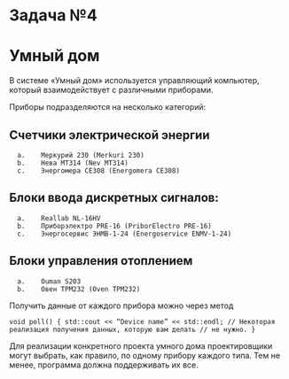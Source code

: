 # Задача №4
# Умный дом

В системе «Умный дом» используется управляющий компьютер, который взаимодействует с различными приборами.

Приборы подразделяются на несколько категорий:
##	Счетчики электрической энергии
      a.	Меркурий 230 (Merkuri 230)
      b.	Нева МТ314 (Nev МТ314)
      c.	Энергомера CE308 (Energomera CE308)
##	Блоки ввода дискретных сигналов:
      a.	Reallab NL-16HV
      b.	Приборэлектро PRE-16 (PriborElectro PRE-16)
      c.	Энергосервис ЭНМВ-1-24 (Energoservice ENMV-1-24)
##	Блоки управления отоплением
      a.	Ouman S203
      b.	Овен ТРМ232 (Oven TPM232)

Получить данные от каждого прибора можно через метод

`void poll() {
std::cout << “Device name” << std::endl;
// Некоторая реализация получения данных, которую вам делать
// не нужно.
}`

Для реализации конкретного проекта умного дома проектировщики могут выбрать, как правило, по одному прибору каждого типа. Тем не менее, программа должна поддерживать их все.
